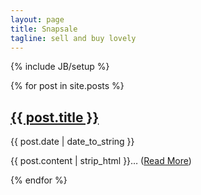 ```yaml
---
layout: page
title: Snapsale
tagline: sell and buy lovely
---
```

{% include JB/setup %}

{% for post in site.posts %}
  <h2 class="post-title"><a href="{{ post.url }}">{{ post.title }}</a></h2>
  <p class="post-meta">{{ post.date | date_to_string }}</p>
  <p class="post-excerpt">{{ post.content | strip_html }}&hellip; (<a href="{{ post.url }}">Read More</a>)</p>
{% endfor %}



